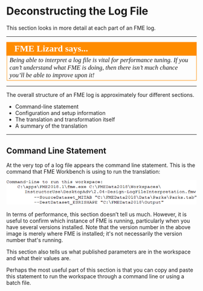 # Deconstructing the Log File #

This section looks in more detail at each part of an FME log.

---

<!--Person X Says Section-->

<table style="border-spacing: 0px">
<tr>
<td style="vertical-align:middle;background-color:darkorange;border: 2px solid darkorange">
<i class="fa fa-quote-left fa-lg fa-pull-left fa-fw" style="color:white;padding-right: 12px;vertical-align:text-top"></i>
<span style="color:white;font-size:x-large;font-weight: bold;font-family:serif">FME Lizard says...</span>
</td>
</tr>

<tr>
<td style="border: 1px solid darkorange">
<span style="font-family:serif; font-style:italic; font-size:larger">
Being able to interpret a log file is vital for performance tuning. If you can’t understand what FME is doing, then there isn’t much chance you’ll be able to improve upon it!
</span>
</td>
</tr>
</table>

---

The overall structure of an FME log is approximately four different sections.

- Command-line statement
- Configuration and setup information
- The translation and transformation itself
- A summary of the translation

---

## Command Line Statement ##

At the very top of a log file appears the command line statement. This is the command that FME Workbench is using to run the translation:

![](./Images/Img2.003.LogCommandLineSection.png)

In terms of performance, this section doesn’t tell us much. However, it is useful to confirm which instance of FME is running, particularly when you have several versions installed. Note that the version number in the above image is merely where FME is installed; it's not necessarily the version number that's running.

This section also tells us what published parameters are in the workspace and what their values are. 

Perhaps the most useful part of this section is that you can copy and paste this statement to run the workspace through a command line or using a batch file.

